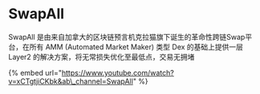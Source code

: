 # SwapAll

SwapAll 是由来自加拿大的区块链预言机克拉猫旗下诞生的革命性跨链Swap平台，在所有 AMM \(Automated Market Maker\) 类型 Dex 的基础上提供一层 Layer2 的解决方案，将无常损失优化至最低点，交易无拥堵



{% embed url="https://www.youtube.com/watch?v=xCTgtjiCKbk&ab\_channel=SwapAll" %}



